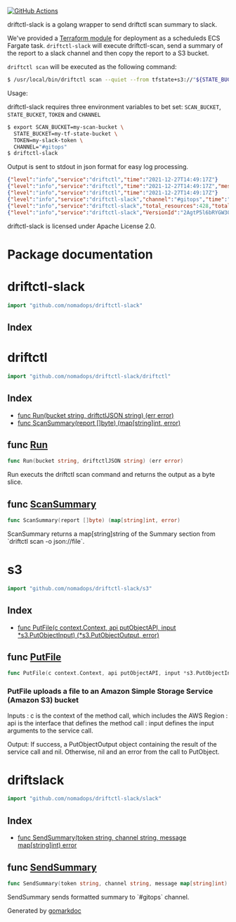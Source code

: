 <!-- Code generated by gomarkdoc. DO NOT EDIT -->

[![GitHub Actions](https://github.com/nomadops/driftctl-slack/actions/workflows/ci.yml/badge.svg?branch=main)](https://github.com/nomadops/driftctl-slack/actions/workflows/ci.yml)

driftctl-slack is a golang wrapper to send driftctl scan summary to slack.

We've provided a [Terraform module](https://github.com/nomadops/terraform-aws-driftctl-slack) for deployment as a scheduleds ECS Fargate task. 
`driftctl-slack` will execute driftctl-scan, send a summary of the report to a slack channel and then copy the report to a S3 bucket.

`driftctl scan` will be executed as the following command:

```bash
$ /usr/local/bin/driftctl scan --quiet --from tfstate+s3://"${STATE_BUCKET}"/**/*.tfstate -o json://"${SCAN_FILE}"
````

Usage:

driftctl-slack requires three environment variables to bet set: `SCAN_BUCKET`, `STATE_BUCKET`, `TOKEN` and `CHANNEL`
```bash
$ export SCAN_BUCKET=my-scan-bucket \
  STATE_BUCKET=my-tf-state-bucket \
  TOKEN=my-slack-token \
  CHANNEL="#gitops"
$ driftctl-slack
```

Output is sent to stdout in json format for easy log processing. 

```json
{"level":"info","service":"driftctl","time":"2021-12-27T14:49:17Z"}
{"level":"info","service":"driftctl","time":"2021-12-27T14:49:17Z","message":"Driftctl scan detected drift."}
{"level":"info","service":"driftctl","time":"2021-12-27T14:49:17Z"}
{"level":"info","service":"driftctl-slack","channel":"#gitops","time":"2021-12-27T14:49:17Z","message":"Message successfully sent to slack."}
{"level":"info","service":"driftctl-slack","total_resources":428,"total_changed":0,"total_unmanaged":307,"total_missing":7,"total_managed":114,"time":"2021-12-27T14:49:17Z","message":"Driftctl scan summary"}
{"level":"info","service":"driftctl-slack","VersionId":"2AgtP5l6bRYGW30DJtT_89K_GueXeW7m","time":"2021-12-27T14:49:18Z","message":"Report uploaded to S3"}
```

driftctl-slack is licensed under Apache License 2.0.

# Package documentation

# driftctl\-slack

```go
import "github.com/nomadops/driftctl-slack"
```

## Index



# driftctl

```go
import "github.com/nomadops/driftctl-slack/driftctl"
```

## Index

- [func Run(bucket string, driftctlJSON string) (err error)](<#func-run>)
- [func ScanSummary(report []byte) (map[string]int, error)](<#func-scansummary>)


## func [Run](<https://github.com/nomadops/driftctl-slack/blob/main/driftctl/driftctl.go#L81>)

```go
func Run(bucket string, driftctlJSON string) (err error)
```

Run executs the driftctl scan command and returns the output as a byte slice\.

## func [ScanSummary](<https://github.com/nomadops/driftctl-slack/blob/main/driftctl/driftctl.go#L65>)

```go
func ScanSummary(report []byte) (map[string]int, error)
```

ScanSummary returns a map\[string\]string of the Summary section from \`driftctl scan \-o json://file\`\.

# s3

```go
import "github.com/nomadops/driftctl-slack/s3"
```

## Index

- [func PutFile(c context.Context, api putObjectAPI, input *s3.PutObjectInput) (*s3.PutObjectOutput, error)](<#func-putfile>)


## func [PutFile](<https://github.com/nomadops/driftctl-slack/blob/main/s3/s3.go#L28>)

```go
func PutFile(c context.Context, api putObjectAPI, input *s3.PutObjectInput) (*s3.PutObjectOutput, error)
```

### PutFile uploads a file to an Amazon Simple Storage Service \(Amazon S3\) bucket

Inputs : c is the context of the method call\, which includes the AWS Region : api is the interface that defines the method call : input defines the input arguments to the service call\.

Output: If success\, a PutObjectOutput object containing the result of the service call and nil\. Otherwise\, nil and an error from the call to PutObject\.

# driftslack

```go
import "github.com/nomadops/driftctl-slack/slack"
```

## Index

- [func SendSummary(token string, channel string, message map[string]int) error](<#func-sendsummary>)


## func [SendSummary](<https://github.com/nomadops/driftctl-slack/blob/main/slack/slack.go#L67>)

```go
func SendSummary(token string, channel string, message map[string]int) error
```

SendSummary sends formatted summary to \`\#gitops\` channel\.



Generated by [gomarkdoc](<https://github.com/princjef/gomarkdoc>)
